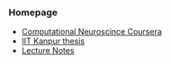 ### Homepage

* [Computational Neuroscince Coursera](computational_neuroscience_models/)
* [IIT Kanpur thesis](iitk_thesis/fmri_classification/)
* [Lecture Notes](lecture_notes/Neuroscience.md)
